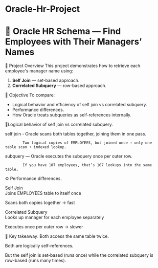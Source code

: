 # Oracle-Hr-Project
# 🎯 Oracle HR Schema — Find Employees with Their Managers’ Names

📘 Project Overview
This project demonstrates how to retrieve each employee's manager name using:
1. **Self Join** — set-based approach.
2. **Correlated Subquery** — row-based approach.

🧠 Objective
To compare:
- Logical behavior and efficiency of self join vs correlated subquery.
- Performance differences.
- How Oracle treats subqueries as self-references internally.
  
🧠Logical behavior of self join vs correlated subquery.

self join - Oracle scans both tables together, joining them in one pass.

            Two logical copies of EMPLOYEES, but joined once → only one table scan + indexed lookup.
            
subquery  — Oracle executes the subquery once per outer row.

            If you have 107 employees, that’s 107 lookups into the same table.

⚙️ Performance differences.
                            
Self Join	                     
Joins EMPLOYEES table to itself once

Scans both copies together → fast

Correlated Subquery	          
Looks up manager for each employee separately	   

Executes once per outer row → slower

🧠 Key takeaway:
Both access the same table twice.

Both are logically self-references.

But the self join is set-based (runs once) while the correlated subquery is row-based (runs many times).
